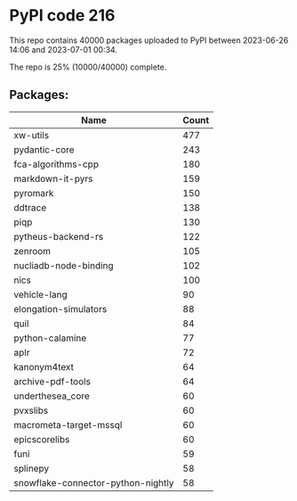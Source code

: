 # PyPI code 216

This repo contains 40000 packages uploaded to PyPI between 
2023-06-26 14:06 and 2023-07-01 00:34.

The repo is 25% (10000/40000) complete.

## Packages:

| Name  | Count |
| ----- | ----- |
| xw-utils | 477 |
| pydantic-core | 243 |
| fca-algorithms-cpp | 180 |
| markdown-it-pyrs | 159 |
| pyromark | 150 |
| ddtrace | 138 |
| piqp | 130 |
| pytheus-backend-rs | 122 |
| zenroom | 105 |
| nucliadb-node-binding | 102 |
| nics | 100 |
| vehicle-lang | 90 |
| elongation-simulators | 88 |
| quil | 84 |
| python-calamine | 77 |
| aplr | 72 |
| kanonym4text | 64 |
| archive-pdf-tools | 64 |
| underthesea_core | 60 |
| pvxslibs | 60 |
| macrometa-target-mssql | 60 |
| epicscorelibs | 60 |
| funi | 59 |
| splinepy | 58 |
| snowflake-connector-python-nightly | 58 |


